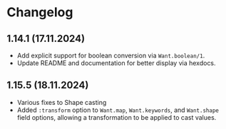 # Changelog

## 1.14.1 (17.11.2024)

* Add explicit support for boolean conversion via `Want.boolean/1`.
* Update README and documentation for better display via hexdocs.

## 1.15.5 (18.11.2024)

* Various fixes to Shape casting
* Added `:transform` option to `Want.map`, `Want.keywords`, and `Want.shape` field options, allowing a transformation to be applied to cast values.